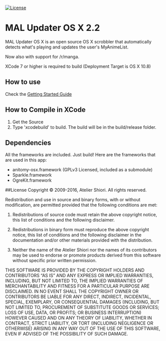  [![License](https://img.shields.io/badge/license-BSD-green.svg)](http://opensource.org/licenses/BSD-3-Clause)

# MAL Updater OS X 2.2
MAL Updater OS X is an open source OS X scrobbler that automatically detects what's playing and updates the user's MyAnimeList.

Now also with support for /r/manga.

XCode 7 or higher is required to build (Deployment Target is OS X 10.8)

## How to use
Check the [Getting Started Guide](https://github.com/chikorita157/malupdaterosx-cocoa/wiki/Getting-Started)

## How to Compile in XCode
1. Get the Source
2. Type 'xcodebuild' to build. The build will be in the build/release folder.

## Dependencies
All the frameworks are included. Just build! Here are the frameworks that are used in this app:

* anitomy-osx.framework (GPLv3 Licensed, included as a submodule)
* Sparkle.framework
* OgreKit.framework

##License
Copyright © 2009-2016, Atelier Shiori.
All rights reserved.

Redistribution and use in source and binary forms, with or without modification, are permitted provided that the following conditions are met:

1. Redistributions of source code must retain the above copyright notice, this list of conditions and the following disclaimer.

2. Redistributions in binary form must reproduce the above copyright notice, this list of conditions and the following disclaimer in the documentation and/or other materials provided with the distribution.

3. Neither the name of the Atelier Shiori nor the names of its contributors may be used to endorse or promote products derived from this software without specific prior written permission.

THIS SOFTWARE IS PROVIDED BY THE COPYRIGHT HOLDERS AND CONTRIBUTORS “AS IS” AND ANY EXPRESS OR IMPLIED WARRANTIES, INCLUDING, BUT NOT LIMITED TO, THE IMPLIED WARRANTIES OF MERCHANTABILITY AND FITNESS FOR A PARTICULAR PURPOSE ARE DISCLAIMED. IN NO EVENT SHALL THE COPYRIGHT OWNER OR CONTRIBUTORS BE LIABLE FOR ANY DIRECT, INDIRECT, INCIDENTAL, SPECIAL, EXEMPLARY, OR CONSEQUENTIAL DAMAGES (INCLUDING, BUT NOT LIMITED TO, PROCUREMENT OF SUBSTITUTE GOODS OR SERVICES; LOSS OF USE, DATA, OR PROFITS; OR BUSINESS INTERRUPTION) HOWEVER CAUSED AND ON ANY THEORY OF LIABILITY, WHETHER IN CONTRACT, STRICT LIABILITY, OR TORT (INCLUDING NEGLIGENCE OR OTHERWISE) ARISING IN ANY WAY OUT OF THE USE OF THIS SOFTWARE, EVEN IF ADVISED OF THE POSSIBILITY OF SUCH DAMAGE.
